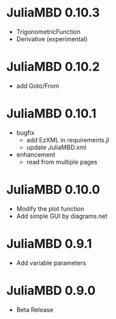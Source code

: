 # JuliaMBD 0.10.3

- TrigonometricFunction
- Derivative (experimental)

# JuliaMBD 0.10.2

- add Goto/From

# JuliaMBD 0.10.1

- bugfix
    - add EzXML in requirements.jl
    - update JuliaMBD.xml
- enhancement
    - read from multiple pages

# JuliaMBD 0.10.0

- Modify the plot function
- Add simple GUI by diagrams.net

# JuliaMBD 0.9.1

- Add variable parameters

# JuliaMBD 0.9.0

- Beta Release 

